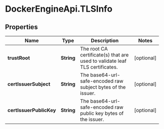 # DockerEngineApi.TLSInfo

## Properties

Name | Type | Description | Notes
------------ | ------------- | ------------- | -------------
**trustRoot** | **String** | The root CA certificate(s) that are used to validate leaf TLS certificates.  | [optional] 
**certIssuerSubject** | **String** | The base64-url-safe-encoded raw subject bytes of the issuer. | [optional] 
**certIssuerPublicKey** | **String** | The base64-url-safe-encoded raw public key bytes of the issuer.  | [optional] 


